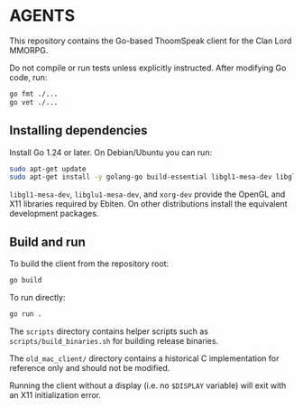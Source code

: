 # AGENTS

This repository contains the Go-based ThoomSpeak client for the Clan Lord MMORPG.

Do not compile or run tests unless explicitly instructed. After modifying Go code, run:

```bash
go fmt ./...
go vet ./...
```

## Installing dependencies

Install Go 1.24 or later. On Debian/Ubuntu you can run:

```bash
sudo apt-get update
sudo apt-get install -y golang-go build-essential libgl1-mesa-dev libglu1-mesa-dev xorg-dev
```

`libgl1-mesa-dev`, `libglu1-mesa-dev`, and `xorg-dev` provide the OpenGL and X11 libraries required by Ebiten. On other distributions install the equivalent development packages.

## Build and run

To build the client from the repository root:

```bash
go build
```

To run directly:

```bash
go run .
```

The `scripts` directory contains helper scripts such as `scripts/build_binaries.sh` for building release binaries.

The `old_mac_client/` directory contains a historical C implementation for reference only and should not be modified.

Running the client without a display (i.e. no `$DISPLAY` variable) will exit with an X11 initialization error.

